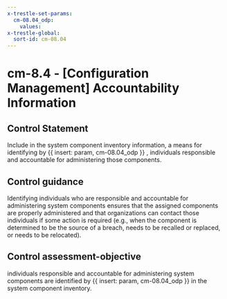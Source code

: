 ```yaml
---
x-trestle-set-params:
  cm-08.04_odp:
    values:
x-trestle-global:
  sort-id: cm-08.04
---
```


# cm-8.4 - \[Configuration Management\] Accountability Information

## Control Statement

Include in the system component inventory information, a means for identifying by {{ insert: param, cm-08.04_odp }} , individuals responsible and accountable for administering those components.

## Control guidance

Identifying individuals who are responsible and accountable for administering system components ensures that the assigned components are properly administered and that organizations can contact those individuals if some action is required (e.g., when the component is determined to be the source of a breach, needs to be recalled or replaced, or needs to be relocated).

## Control assessment-objective

individuals responsible and accountable for administering system components are identified by {{ insert: param, cm-08.04_odp }} in the system component inventory.

